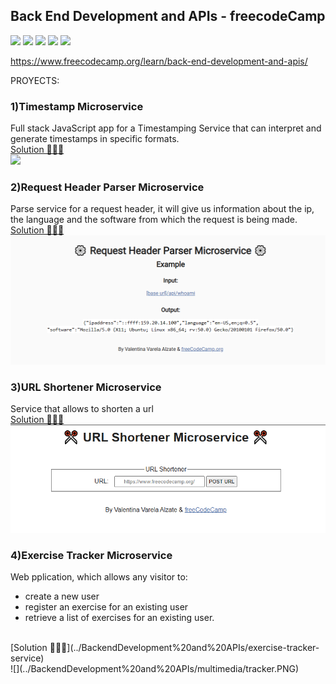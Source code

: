 ## Back End Development and APIs - freecodeCamp

![](https://img.shields.io/badge/Code-Node.js-informational?style=flat&logo=Node.js&logoColor=white&color=43853D)
![](https://img.shields.io/badge/Code-Javascript-informational?style=flat&logo=javascript&logoColor=yellow&color=f0db4f)
![](https://img.shields.io/badge/Framework-express.js-informational?style=flat&logo=express&logoColor=white&color=%2361DAFB)
![](https://img.shields.io/badge/SGBD-MongoDB-informational?style=flat&logo=MongoDB&logoColor=white&color=%234ea94b)
![](https://img.shields.io/badge/lib-Mongoose-informational?style=flat&logo=MongoDB&logoColor=white&color=%234ea94b)

https://www.freecodecamp.org/learn/back-end-development-and-apis/

PROYECTS:

### 1)Timestamp Microservice

Full stack JavaScript app for a Timestamping Service that can interpret and generate timestamps in specific formats.
<br>
[Solution 👩🏻‍💻](../BackendDevelopment%20and%20APIs/timestamp-service)
<br>
![](../BackendDevelopment%20and%20APIs/multimedia/Captura%20de%20pantalla%202024-01-04%20a%20la(s)%2011.51.28 p.m..png)

### 2)Request Header Parser Microservice

Parse service for a request header, it will give us information about the ip, the language and the software from which the request is being made.
<br>
[Solution 👩🏻‍💻](../BackendDevelopment%20and%20APIs/request-header-parser-service)
<br>
![](../BackendDevelopment%20and%20APIs/multimedia/headerparser.PNG)

### 3)URL Shortener Microservice

Service that allows to shorten a url
<br>
[Solution 👩🏻‍💻](../BackendDevelopment%20and%20APIs/url-shortener-service)
<br>
![](../BackendDevelopment%20and%20APIs/multimedia/urlshortener.PNG)

### 4)Exercise Tracker Microservice

Web pplication, which allows any visitor to:
- create a new user
- register an exercise for an existing user
- retrieve a list of exercises for an existing user.
<br>
[Solution 👩🏻‍💻](../BackendDevelopment%20and%20APIs/exercise-tracker-service)
<br>
![](../BackendDevelopment%20and%20APIs/multimedia/tracker.PNG)
